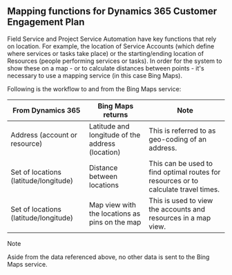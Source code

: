 ## Mapping functions for Dynamics 365 Customer Engagement Plan 
 Field Service and Project Service Automation have key functions that rely on location. For example, the location of Service Accounts (which define where services or tasks take place) or the starting/ending location of Resources (people performing services or tasks).  In order for the system to show these on a map - or to calculate distances between points - it's necessary to use a mapping service (in this case Bing Maps).  
  
 Following is the workflow to and from the Bing Maps service:  
  
|From Dynamics 365|Bing Maps returns|Note|  
|-----------------------|-----------------------|----------|  
|Address (account or resource)|Latitude and longitude of the address (location)|This is referred to as geo-coding of an address.|  
|Set of locations (latitude/longitude)|Distance between locations|This can be used to find optimal routes for resources or to calculate travel times.|  
|Set of locations (latitude/longitude)|Map view with the locations as pins on the map|This is used to view the accounts and resources in a map view.|  
  
> [!NOTE]
>  Aside from the data referenced above, no other data is sent to the Bing Maps service.
